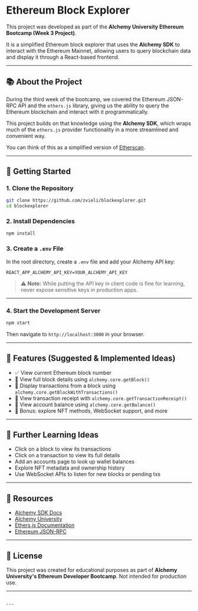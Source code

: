 



# Ethereum Block Explorer

This project was developed as part of the **Alchemy University Ethereum Bootcamp (Week 3 Project)**.

It is a simplified Ethereum block explorer that uses the **Alchemy SDK** to interact with the Ethereum Mainnet, allowing users to query blockchain data and display it through a React-based frontend.

---

## 📚 About the Project

During the third week of the bootcamp, we covered the Ethereum JSON-RPC API and the `ethers.js` library, giving us the ability to query the Ethereum blockchain and interact with it programmatically.

This project builds on that knowledge using the **Alchemy SDK**, which wraps much of the `ethers.js` provider functionality in a more streamlined and convenient way.

You can think of this as a simplified version of [Etherscan](https://etherscan.io).

---

## 🔧 Getting Started

### 1. Clone the Repository

```bash
git clone https://github.com/zvieli/blockexplorer.git
cd blockexplorer
````

### 2. Install Dependencies

```bash
npm install
```

### 3. Create a `.env` File

In the root directory, create a `.env` file and add your Alchemy API key:

```
REACT_APP_ALCHEMY_API_KEY=YOUR_ALCHEMY_API_KEY
```

> ⚠️ **Note:** While putting the API key in client code is fine for learning, never expose sensitive keys in production apps.

---

### 4. Start the Development Server

```bash
npm start
```

Then navigate to `http://localhost:3000` in your browser.

---

## 🚀 Features (Suggested & Implemented Ideas)

* ✅ View current Ethereum block number
* 🔲 View full block details using `alchemy.core.getBlock()`
* 🔲 Display transactions from a block using `alchemy.core.getBlockWithTransactions()`
* 🔲 View transaction receipt with `alchemy.core.getTransactionReceipt()`
* 🔲 View account balance using `alchemy.core.getBalance()`
* 🔲 Bonus: explore NFT methods, WebSocket support, and more

---

## 🧠 Further Learning Ideas

* Click on a block to view its transactions
* Click on a transaction to view its full details
* Add an accounts page to look up wallet balances
* Explore NFT metadata and ownership history
* Use WebSocket APIs to listen for new blocks or pending txs

---

## 📖 Resources

* [Alchemy SDK Docs](https://docs.alchemy.com/reference/alchemy-sdk-api-surface)
* [Alchemy University](https://university.alchemy.com/)
* [Ethers.js Documentation](https://docs.ethers.org/)
* [Ethereum JSON-RPC](https://ethereum.org/en/developers/docs/apis/json-rpc/)

---

## 📜 License

This project was created for educational purposes as part of **Alchemy University's Ethereum Developer Bootcamp**.
Not intended for production use.

---

```

---


```
